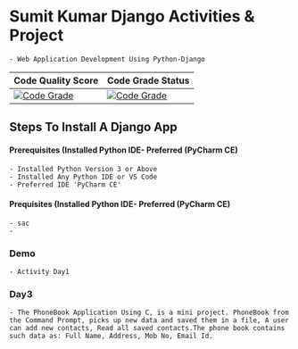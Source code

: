 # Sumit Kumar Django Activities & Project

    - Web Application Development Using Python-Django

| Code Quality Score                                                                    | Code Grade Status                                                                      |
| ------------------------------------------------------------------------------------- | -------------------------------------------------------------------------------------- |
| [![Code Grade](https://api.codiga.io/project/32393/score/svg)](https://www.codiga.io) | [![Code Grade](https://api.codiga.io/project/32393/status/svg)](https://www.codiga.io) |

## **Steps To Install A Django App**

#### **Prerequisites (Installed Python IDE- Preferred (PyCharm CE)**

    - Installed Python Version 3 or Above
    - Installed Any Python IDE or VS Code
    - Preferred IDE 'PyCharm CE'

#### **Prequisites (Installed Python IDE- Preferred (PyCharm CE)**

    - sac
    -

### **Demo**

    - Activity Day1

### **Day3**

    - The PhoneBook Application Using C, is a mini project. PhoneBook from the Command Prompt, picks up new data and saved them in a file, A user can add new contacts, Read all saved contacts.The phone book contains such data as: Full Name, Address, Mob No, Email Id.
